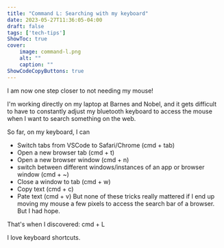 ```yaml
---
title: "Command L: Searching with my keyboard"
date: 2023-05-27T11:36:05-04:00
draft: false
tags: ['tech-tips']
ShowToc: true
cover:
    image: command-l.png
    alt: ""
    caption: ""
ShowCodeCopyButtons: true
---
```


I am now one step closer to not needing my mouse!

I'm working directly on my laptop at Barnes and Nobel, and it gets difficult to have to constantly adjust my bluetooth keyboard to access the mouse when I want to search something on the web.

So far, on my keyboard, I can
- Switch tabs from VSCode to Safari/Chrome (cmd + tab)
- Open a new browser tab (cmd + t)
- Open a new browser window (cmd + n)
- switch between different windows/instances of an app or browser window (cmd + ~)
- Close a window to tab (cmd + w)
- Copy text (cmd + c)
- Pate text (cmd + v)
But none of these tricks really mattered if I end up moving my mouse a few pixels to access the search bar of a browser. But I had hope.

That's when I discovered: cmd + L

I love keyboard shortcuts.
